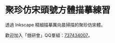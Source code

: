 # 聚珍仿宋頭號方體描摹練習

透過 Inkscape 精細描摹厲向晨掃描的聚珍仿宋體。

歡迎加入「倣研會」QQ羣組：[737434007](https://jq.qq.com/?_wv=1027&k=5iNtxveR)。
